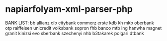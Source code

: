 # napiarfolyam-xml-parser-php

BANK LIST:
bb
allianz
cib
citybank
commerz
erste
kdb
kh
mkb
oberbank
otp
raiffeisen
unicredit
volksbank
sopron
fhb
banco
mtb
ing
hanwha
magnet
granit
kinizsi
evo
sberbank
szechenyi
nhb
b3takarek
polgari
dtbank
